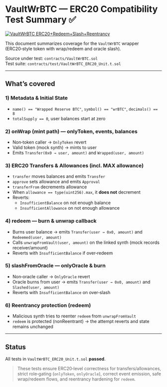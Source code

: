 # VaultWrBTC — ERC20 Compatibility Test Summary ✅

[![VaultWrBTC ERC20+Redeem+Slash+Reentrancy](https://github.com/reservebtc/app.reservebtc.io/actions/workflows/vaultwrbtc-erc20.yml/badge.svg?branch=main)](https://github.com/reservebtc/app.reservebtc.io/actions/workflows/vaultwrbtc-erc20.yml)

This document summarizes coverage for the `VaultWrBTC` wrapper (ERC20‑style token with wrap/redeem and oracle slash).

Source under test: `contracts/VaultWrBTC.sol`  
Test suite: `contracts/test/VaultWrBTC_ERC20_Unit.t.sol`

---

## What’s covered

### 1) Metadata & Initial State
- `name() == "Wrapped Reserve BTC"`, `symbol() == "wrBTC"`, `decimals() == 8`
- `totalSupply == 0`, user balances start at zero

### 2) onWrap (mint path) — onlyToken, events, balances
- Non‑token caller → `OnlyToken` revert  
- Valid token (mock synth) → mints to user  
- Emits `Transfer(0x0 → user, amount)` and `Wrapped(user, amount)`

### 3) ERC20 Transfers & Allowances (incl. MAX allowance)
- `transfer` moves balances and emits `Transfer`
- `approve` sets allowance and emits `Approval`
- `transferFrom` decrements allowance
- When `allowance == type(uint256).max`, it **does not** decrement
- Reverts:
  - `InsufficientBalance` on not enough balance
  - `InsufficientAllowance` on not enough allowance

### 4) redeem — burn & unwrap callback
- Burns user balance → emits `Transfer(user → 0x0, amount)` and `Redeemed(user, amount)`
- Calls `unwrapFromVault(user, amount)` on the linked synth (mock records receiver/amount)
- Reverts with `InsufficientBalance` if over‑redeem

### 5) slashFromOracle — onlyOracle & burn
- Non‑oracle caller → `OnlyOracle` revert
- Oracle burns from user → emits `Transfer(user → 0x0, amount)` and `Slashed(user, amount)`
- Reverts with `InsufficientBalance` on over‑slash

### 6) Reentrancy protection (redeem)
- Malicious synth tries to reenter `redeem` from `unwrapFromVault`  
- `redeem` is protected (nonReentrant) → the attempt reverts and state remains unchanged

---

## Status
All tests in `VaultWrBTC_ERC20_Unit.t.sol` **passed**.

> These tests ensure ERC20‑level correctness for transfers/allowances, strict role‑gating (`onlyToken`, `onlyOracle`), correct event emission, safe wrap/redeem flows, and reentrancy hardening for `redeem`.